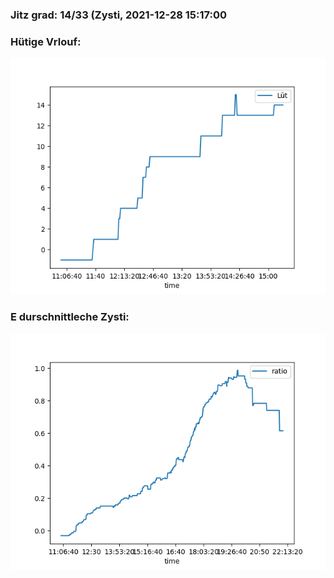 ### Jitz grad: 14/33 (Zysti, 2021-12-28 15:17:00

### Hütige Vrlouf:
![Graph](Today.png)

### E durschnittleche Zysti:
![Graph](Zysti.png)